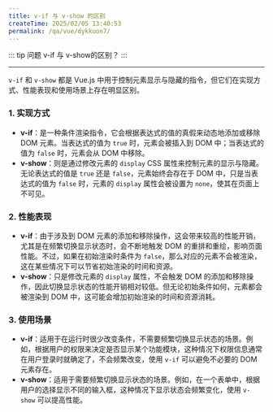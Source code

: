 ```yaml
---
title: v-if 与 v-show 的区别
createTime: 2025/02/05 13:40:53
permalink: /qa/vue/dykkuon7/
---
```


::: tip 问题
v-if 与 v-show的区别？
:::

---

`v-if` 和 `v-show` 都是 Vue.js 中用于控制元素显示与隐藏的指令，但它们在实现方式、性能表现和使用场景上存在明显区别。

### 1. 实现方式
- **v-if**：是一种条件渲染指令，它会根据表达式的值的真假来动态地添加或移除 DOM 元素。当表达式的值为 `true` 时，元素会被插入到 DOM 中；当表达式的值为 `false` 时，元素会从 DOM 中移除。
- **v-show**：则是通过修改元素的 `display` CSS 属性来控制元素的显示与隐藏。无论表达式的值是 `true` 还是 `false`，元素始终会存在于 DOM 中，只是当表达式的值为 `false` 时，元素的 `display` 属性会被设置为 `none`，使其在页面上不可见。

### 2. 性能表现
- **v-if**：由于涉及到 DOM 元素的添加和移除操作，这会带来较高的性能开销，尤其是在频繁切换显示状态时，会不断地触发 DOM 的重排和重绘，影响页面性能。不过，如果在初始渲染时条件为 `false`，那么对应的元素不会被渲染，这在某些情况下可以节省初始渲染的时间和资源。
- **v-show**：只是修改元素的 `display` 属性，不会触发 DOM 的添加和移除操作，因此切换显示状态的性能开销相对较低。但无论初始条件如何，元素都会被渲染到 DOM 中，这可能会增加初始渲染的时间和资源消耗。

### 3. 使用场景
- **v-if**：适用于在运行时很少改变条件，不需要频繁切换显示状态的场景。例如，根据用户的权限来决定是否显示某个功能模块，这种情况下权限信息通常在用户登录时就确定了，不会频繁改变，使用 `v-if` 可以避免不必要的 DOM 元素存在。
- **v-show**：适用于需要频繁切换显示状态的场景。例如，在一个表单中，根据用户的选择显示不同的输入框，这种情况下显示状态会频繁变化，使用 `v-show` 可以提高性能。
